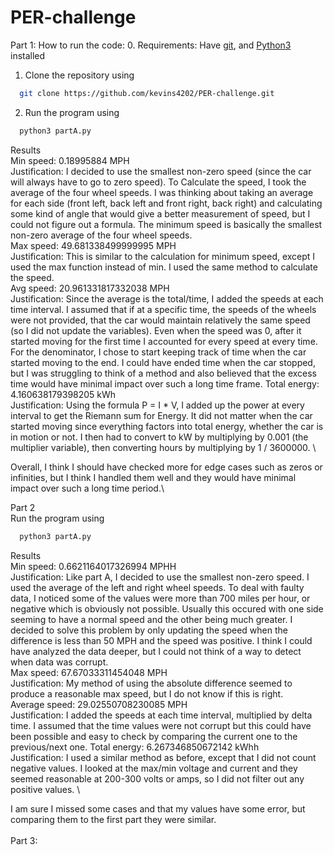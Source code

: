 # PER-challenge
Part 1:
How to run the code:
0. Requirements: Have [git](https://git-scm.com), and [Python3](https://www.python.org/downloads/) installed
1. Clone the repository using 
```sh
  git clone https://github.com/kevins4202/PER-challenge.git
```
2. Run the program using 
```sh
  python3 partA.py
```
Results\
Min speed:  0.18995884 MPH\
Justification: I decided to use the smallest non-zero speed (since the car will always have to go to zero speed). To Calculate the speed, I took the average of the four wheel speeds. I was thinking about taking an average for each side (front left, back left and front right, back right) and calculating some kind of angle that would give a better measurement of speed, but I could not figure out a formula. The minimum speed is basically the smallest non-zero average of the four wheel speeds.\
Max speed:  49.681338499999995 MPH\
Justification: This is similar to the calculation for minimum speed, except I used the max function instead of min. I used the same method to calculate the speed.\
Avg speed:  20.961331817332038 MPH\
Justification: Since the average is the total/time, I added the speeds at each time interval. I assumed that if at a specific time, the speeds of the wheels were not provided, that the car would maintain relatively the same speed (so I did not update the variables). Even when the speed was 0, after it started moving for the first time I accounted for every speed at every time. For the denominator, I chose to start keeping track of time when the car started moving to the end. I could have ended time when the car stopped, but I was struggling to think of a method and also believed that the excess time would have minimal impact over such a long time frame. 
Total energy:  4.160638179398205 kWh\
Justification: Using the formula P = I * V, I added up the power at every interval to get the Riemann sum for Energy. It did not matter when the car started moving since everything factors into total energy, whether the car is in motion or not. I then had to convert to kW by multiplying by 0.001 (the multiplier variable), then converting hours by multiplying by 1 / 3600000. \\

Overall, I think I should have checked more for edge cases such as zeros or infinities, but I think I handled them well and they would have minimal impact over such a long time period.\\

Part 2\
Run the program using 
```sh
  python3 partA.py
```
Results\
Min speed:  0.6621164017326994 MPHH\
Justification: Like part A, I decided to use the smallest non-zero speed. I used the average of the left and right wheel speeds. To deal with faulty data, I noticed some of the values were more than 700 miles per hour, or negative which is obviously not possible. Usually this occured with one side seeming to have a normal speed and the other being much greater. I decided to solve this problem by only updating the speed when the difference is less than 50 MPH and the speed was positive. I think I could have analyzed the data deeper, but I could not think of a way to detect when data was corrupt. \
Max speed:  67.67033311454048 MPH\
Justification: My method of using the absolute difference seemed to produce a reasonable max speed, but I do not know if this is right. \
Average speed:  29.02550708230085 MPH\
Justification: I added the speeds at each time interval, multiplied by delta time. I assumed that the time values were not corrupt but this could have been possible and easy to check by comparing the current one to the previous/next one.
Total energy:  6.267346850672142 kWhh\
Justification: I used a similar method as before, except that I did not count negative values. I looked at the max/min voltage and current and they seemed reasonable at 200-300 volts or amps, so I did not filter out any positive values. \

I am sure I missed some cases and that my values have some error, but comparing them to the first part they were similar. \
\
Part 3:




